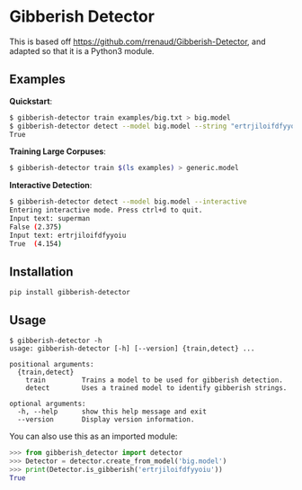 # Gibberish Detector

This is based off https://github.com/rrenaud/Gibberish-Detector, and adapted so that it is a
Python3 module.

## Examples

**Quickstart**:

```bash
$ gibberish-detector train examples/big.txt > big.model
$ gibberish-detector detect --model big.model --string "ertrjiloifdfyyoiu"
True
```

**Training Large Corpuses**:

```bash
$ gibberish-detector train $(ls examples) > generic.model
```

**Interactive Detection**:

```bash
$ gibberish-detector detect --model big.model --interactive
Entering interactive mode. Press ctrl+d to quit.
Input text: superman
False (2.375)
Input text: ertrjiloifdfyyoiu
True  (4.154)
```

## Installation

```
pip install gibberish-detector
```

## Usage

```
$ gibberish-detector -h
usage: gibberish-detector [-h] [--version] {train,detect} ...

positional arguments:
  {train,detect}
    train         Trains a model to be used for gibberish detection.
    detect        Uses a trained model to identify gibberish strings.

optional arguments:
  -h, --help      show this help message and exit
  --version       Display version information.
```

You can also use this as an imported module:

```python
>>> from gibberish_detector import detector
>>> Detector = detector.create_from_model('big.model')
>>> print(Detector.is_gibberish('ertrjiloifdfyyoiu'))
True
```
